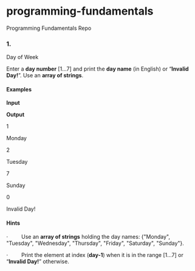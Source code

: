 # programming-fundamentals
Programming Fundamentals Repo

### 1.  
Day
of Week

Enter a **day number** [1…7] and print the **day name** (in English) or “**Invalid Day!**”. Use an **array of strings**.

#### Examples

 

**Input**

 

**Output**

 

1

 

Monday

 

2

 

Tuesday

 

7

 

Sunday

 

0

 

Invalid Day!

#### Hints

·        
Use an **array of strings** holding the day names: {"Monday",
"Tuesday", "Wednesday", "Thursday",
"Friday", "Saturday", "Sunday"}.

·        
Print the element at index (**day-1**) when it is in the range [1…7] or
“**Invalid Day!**” otherwise.
